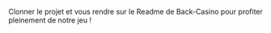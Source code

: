Clonner le projet et vous rendre sur le Readme de Back-Casino pour profiter pleinement de notre jeu !
